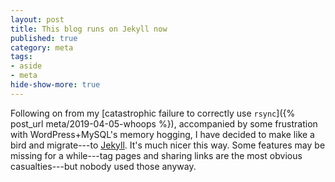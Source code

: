 ```yaml
---
layout: post
title: This blog runs on Jekyll now
published: true
category: meta
tags:
- aside
- meta
hide-show-more: true
---
```


Following on from my [catastrophic failure to correctly use
`rsync`]({% post_url meta/2019-04-05-whoops %}),
accompanied by some frustration with WordPress+MySQL's memory hogging,
I have decided to make like a bird and migrate---to
[Jekyll](https://jekyllrb.com/).
It's much nicer this way.
Some features may be missing for a while---tag
pages and sharing links are the most obvious casualties---but
nobody used those anyway.
